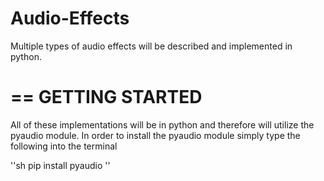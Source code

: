 # Audio-Effects

Multiple types of audio effects will be described and implemented in python.

==
GETTING STARTED
==

All of these implementations will be in python and therefore will utilize the pyaudio module. 
In order to install the pyaudio module simply type the following into the terminal

''sh
pip install pyaudio
''
